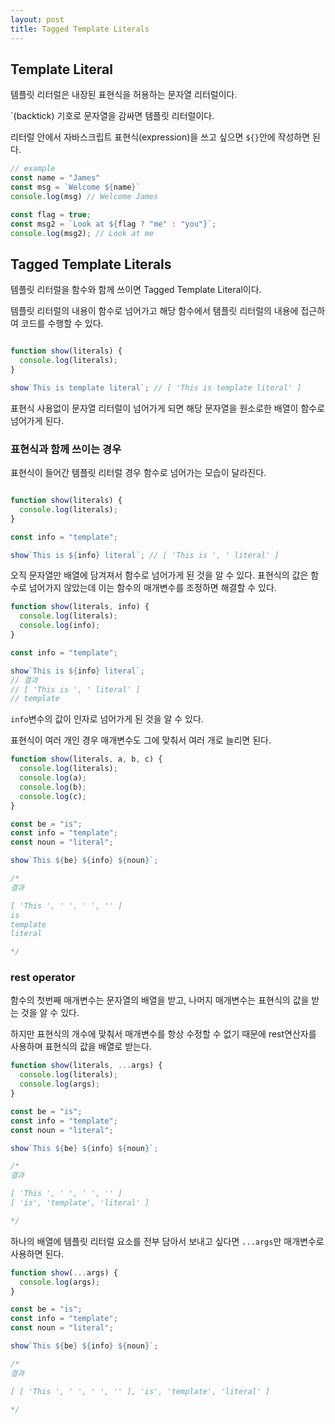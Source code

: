 ```yaml
---
layout: post 
title: Tagged Template Literals 
---
```


## Template Literal

템플릿 리터럴은 내장된 표현식을 허용하는 문자열 리터럴이다.

`(backtick) 기호로 문자열을 감싸면 템플릿 리터럴이다.

리터럴 안에서 자바스크립트 표현식(expression)을 쓰고 싶으면 `${}`안에 작성하면 된다.

```javascript
// example
const name = "James"
const msg = `Welcome ${name}`
console.log(msg) // Welcome James

const flag = true;
const msg2 = `Look at ${flag ? "me" : "you"}`;
console.log(msg2); // Look at me

```

## Tagged Template Literals

템플릿 리터럴을 함수와 함께 쓰이면 Tagged Template Literal이다.

템플릿 리터럴의 내용이 함수로 넘어가고 해당 함수에서 탬플릿 리터럴의 내용에 접근하여 코드를 수행할 수 있다.

```javascript

function show(literals) {
  console.log(literals);
}

show`This is template literal`; // [ 'This is template literal' ]
```

표현식 사용없이 문자열 리터럴이 넘어가게 되면 해당 문자열을 원소로한 배열이 함수로 넘어가게 된다.

### 표현식과 함께 쓰이는 경우

표현식이 들어간 템플릿 리터럴 경우 함수로 넘어가는 모습이 달라진다.

```javascript

function show(literals) {
  console.log(literals);
}

const info = "template";

show`This is ${info} literal`; // [ 'This is ', ' literal' ]

```

오직 문자열만 배열에 담겨져서 함수로 넘어가게 된 것을 알 수 있다. 표현식의 값은 함수로 넘어가지 않았는데 이는 함수의 매개변수를 조정하면 해결할 수 있다.

```javascript
function show(literals, info) {
  console.log(literals);
  console.log(info);
}

const info = "template";

show`This is ${info} literal`;
// 결과
// [ 'This is ', ' literal' ]
// template 

```

`info`변수의 값이 인자로 넘어가게 된 것을 알 수 있다.

표현식이 여러 개인 경우 매개변수도 그에 맞춰서 여러 개로 늘리면 된다.

```javascript
function show(literals, a, b, c) {
  console.log(literals);
  console.log(a);
  console.log(b);
  console.log(c);
}

const be = "is";
const info = "template";
const noun = "literal";

show`This ${be} ${info} ${noun}`;

/*
결과

[ 'This ', ' ', ' ', '' ]
is
template
literal

*/
```

### rest operator

함수의 첫번째 매개변수는 문자열의 배열을 받고, 나머지 매개변수는 표현식의 값을 받는 것을 알 수 있다.

하지만 표현식의 개수에 맞춰서 매개변수를 항상 수정할 수 없기 때문에 rest연산자를 사용하며 표현식의 값을 배열로 받는다.

```javascript
function show(literals, ...args) {
  console.log(literals);
  console.log(args);
}

const be = "is";
const info = "template";
const noun = "literal";

show`This ${be} ${info} ${noun}`;

/*
결과

[ 'This ', ' ', ' ', '' ]
[ 'is', 'template', 'literal' ]

*/

```

하나의 배열에 템플릿 리터럴 요소를 전부 담아서 보내고 싶다면 `...args`만 매개변수로 사용하면 된다.

```javascript
function show(...args) {
  console.log(args);
}

const be = "is";
const info = "template";
const noun = "literal";

show`This ${be} ${info} ${noun}`;

/*
결과

[ [ 'This ', ' ', ' ', '' ], 'is', 'template', 'literal' ]

*/

```